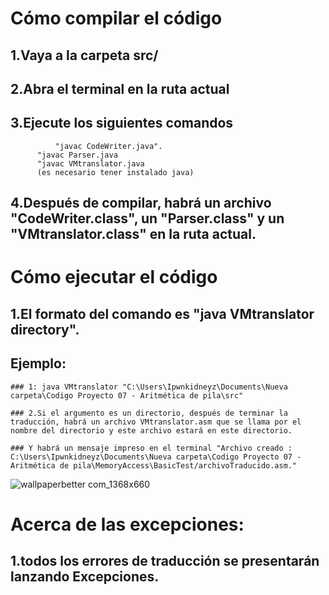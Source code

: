 # Cómo compilar el código
## 1.Vaya a la carpeta src/ 

## 2.Abra el terminal en la ruta actual

## 3.Ejecute los siguientes comandos 
              "javac CodeWriter.java".
	      "javac Parser.java
	      "javac VMtranslator.java
	      (es necesario tener instalado java)

## 4.Después de compilar, habrá un archivo "CodeWriter.class", un "Parser.class" y un "VMtranslator.class" en la ruta actual.

# Cómo ejecutar el código

## 1.El formato del comando es "java VMtranslator directory".


## Ejemplo:
    ### 1: java VMtranslator "C:\Users\Ipwnkidneyz\Documents\Nueva carpeta\Codigo Proyecto 07 - Aritmética de pila\src"
	
    ### 2.Si el argumento es un directorio, después de terminar la traducción, habrá un archivo VMtranslator.asm que se llama por el nombre del directorio y este archivo estará en este directorio.

    ### Y habrá un mensaje impreso en el terminal "Archivo creado : C:\Users\Ipwnkidneyz\Documents\Nueva carpeta\Codigo Proyecto 07 - Aritmética de pila\MemoryAccess\BasicTest/archivoTraducido.asm."
![wallpaperbetter com_1368x660](https://github.com/JuanDavidSaavedra/WolfPack-Devs/assets/159449419/b19edfdc-dec3-496f-b6c3-e6e08619bed5)
# Acerca de las excepciones: 

## 1.todos los errores de traducción se presentarán lanzando Excepciones. 



